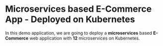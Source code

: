 # Microservices based E-Commerce App - Deployed on Kubernetes

In this demo application, we are going to deploy a **microservices** based **E-Commerce** web application with **12** microservices on Kubernetes.
